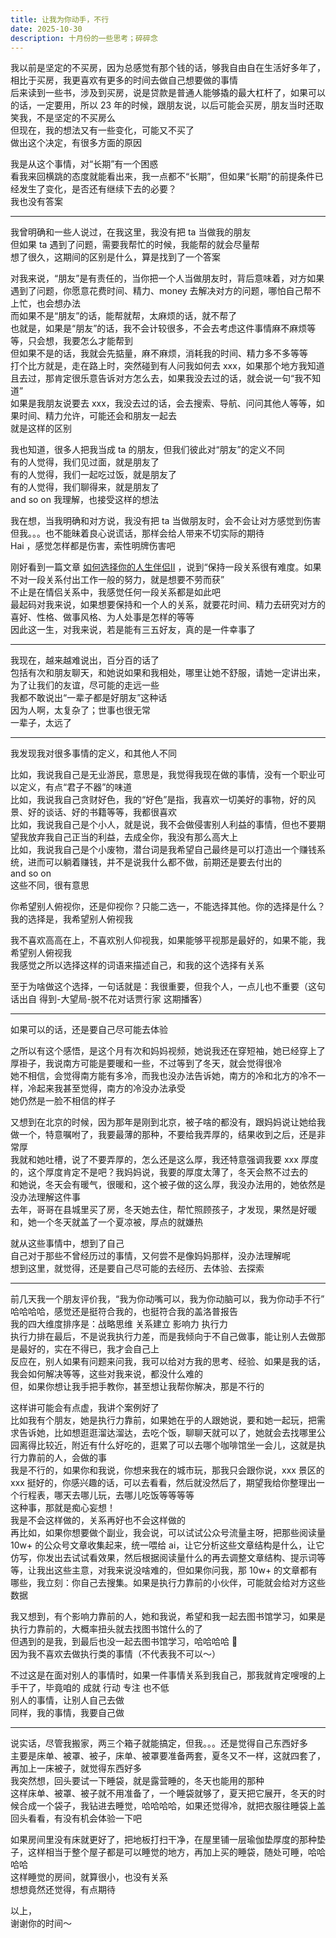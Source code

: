 ```yaml
---
title: 让我为你动手，不行
date: 2025-10-30
description: 十月份的一些思考；碎碎念
---
```


我以前是坚定的不买房，因为总感觉有那个钱的话，够我自由自在生活好多年了，相比于买房，我更喜欢有更多的时间去做自己想要做的事情   
后来读到一些书，涉及到买房，说是贷款是普通人能够撬的最大杠杆了，如果可以的话，一定要用，所以 23 年的时候，跟朋友说，以后可能会买房，朋友当时还取笑我，不是坚定的不买房么   
但现在，我的想法又有一些变化，可能又不买了   
做出这个决定，有很多方面的原因

我是从这个事情，对“长期”有一个困惑   
看我来回横跳的态度就能看出来，我一点都不“长期”，但如果“长期”的前提条件已经发生了变化，是否还有继续下去的必要？   
我也没有答案

---

我曾明确和一些人说过，在我这里，我没有把 ta 当做我的朋友   
但如果 ta 遇到了问题，需要我帮忙的时候，我能帮的就会尽量帮   
想了很久，这期间的区别是什么，算是找到了一个答案

对我来说，“朋友”是有责任的，当你把一个人当做朋友时，背后意味着，对方如果遇到了问题，你愿意花费时间、精力、money 去解决对方的问题，哪怕自己帮不上忙，也会想办法   
而如果不是“朋友”的话，能帮就帮，太麻烦的话，就不帮了   
也就是，如果是“朋友”的话，我不会计较很多，不会去考虑这件事情麻不麻烦等等，只会想，我要怎么才能帮到   
但如果不是的话，我就会先掂量，麻不麻烦，消耗我的时间、精力多不多等等   
打个比方就是，走在路上时，突然碰到有人问我如何去 xxx，如果那个地方我知道且去过，那肯定很乐意告诉对方怎么去，如果我没去过的话，就会说一句“我不知道”   
如果是我朋友说要去 xxx，我没去过的话，会去搜索、导航、问问其他人等等，如果时间、精力允许，可能还会和朋友一起去   
就是这样的区别

我也知道，很多人把我当成 ta 的朋友，但我们彼此对“朋友”的定义不同   
有的人觉得，我们见过面，就是朋友了   
有的人觉得，我们一起吃过饭，就是朋友了   
有的人觉得，我们聊得来，就是朋友了   
and so on 我理解，也接受这样的想法

我在想，当我明确和对方说，我没有把 ta 当做朋友时，会不会让对方感觉到伤害   
但我。。。也不能昧着良心说谎话，那样会给人带来不切实际的期待   
Hai ，感觉怎样都是伤害，索性明牌伤害吧

刚好看到一篇文章 [如何选择你的人生伴侣II](https://waitbutwhy.com/cn/%e5%a6%82%e4%bd%95%e9%80%89%e6%8b%a9%e4%bd%a0%e7%9a%84%e4%ba%ba%e7%94%9f%e4%bc%b4%e4%be%a3ii) ，说到“保持一段关系很有难度。如果不对一段关系付出工作一般的努力，就是想要不劳而获”   
不止是在情侣关系中，我感觉任何一段关系都是如此吧   
最起码对我来说，如果想要保持和一个人的关系，就要花时间、精力去研究对方的喜好、性格、做事风格、为人处事是怎样的等等   
因此这一生，对我来说，若是能有三五好友，真的是一件幸事了

---

我现在，越来越难说出，百分百的话了   
包括有次和朋友聊天，和她说如果和我相处，哪里让她不舒服，请她一定讲出来，为了让我们的友谊，尽可能的走远一些   
我都不敢说出“一辈子都是好朋友”这种话   
因为人啊，太复杂了；世事也很无常   
一辈子，太远了

---

我发现我对很多事情的定义，和其他人不同

比如，我说我自己是无业游民，意思是，我觉得我现在做的事情，没有一个职业可以定义，有点“君子不器”的味道   
比如，我说我自己贪财好色，我的“好色”是指，我喜欢一切美好的事物，好的风景、好的谈话、好的书籍等等，我都很喜欢   
比如，我说我自己是个小人，就是说，我不会做侵害别人利益的事情，但也不要期望我放弃我自己正当的利益，去成全你，我没有那么高大上   
比如，我说我自己是个小废物，潜台词是我希望自己最终是可以打造出一个赚钱系统，进而可以躺着赚钱，并不是说我什么都不做，前期还是要去付出的   
and so on   
这些不同，很有意思

你希望别人俯视你，还是仰视你？只能二选一，不能选择其他。你的选择是什么？   
我的选择是，我希望别人俯视我

我不喜欢高高在上，不喜欢别人仰视我，如果能够平视那是最好的，如果不能，我希望别人俯视我   
我感觉之所以选择这样的词语来描述自己，和我的这个选择有关系

至于为啥做这个选择，一句话就是：我很重要，但我个人，一点儿也不重要（这句话出自 得到-大望局-脱不花对话贾行家 这期播客）

---

如果可以的话，还是要自己尽可能去体验

之所以有这个感悟，是这个月有次和妈妈视频，她说我还在穿短袖，她已经穿上了厚褂子，我说南方可能是要暖和一些，不过等到了冬天，就会觉得很冷   
她不相信，会觉得南方能有多冷，而我也没办法告诉她，南方的冷和北方的冷不一样，冷起来我甚至觉得，南方的冷没办法承受   
她仍然是一脸不相信的样子

又想到在北京的时候，因为那年是刚到北京，被子啥的都没有，跟妈妈说让她给我做一个，特意嘱咐了，我要最薄的那种，不要给我弄厚的，结果收到之后，还是非常厚   
我就和她吐槽，说了不要弄厚的，怎么还是这么厚，我还特意强调我要 xxx 厚度的，这个厚度肯定不是吧？我妈妈说，我要的厚度太薄了，冬天会熬不过去的   
和她说，冬天会有暖气，很暖和，这个被子做的这么厚，我没办法用的，她依然是没办法理解这件事   
去年，哥哥在县城里买了房，冬天她去住，帮忙照顾孩子，才发现，果然是好暖和，她一个冬天就盖了一个夏凉被，厚点的就嫌热

就从这些事情中，想到了自己   
自己对于那些不曾经历过的事情，又何尝不是像妈妈那样，没办法理解呢   
想到这里，就觉得，还是要自己尽可能的去经历、去体验、去探索

---

前几天我一个朋友评价我，“我为你动嘴可以，我为你动脑可以，我为你动手不行”   
哈哈哈哈，感觉还是挺符合我的，也挺符合我的盖洛普报告   
我的四大维度排序是：战略思维 关系建立 影响力 执行力   
执行力排在最后，不是说我执行力差，而是我倾向于不自己做事，能让别人去做那是最好的，实在不得已，我才会自己上   
反应在，别人如果有问题来问我，我可以给对方我的思考、经验、如果是我的话，我会如何解决等等，这些对我来说，都没什么难的   
但，如果你想让我手把手教你，甚至想让我帮你解决，那是不行的

这样讲可能会有点虚，我讲个案例好了   
比如我有个朋友，她是执行力靠前，如果她在乎的人跟她说，要和她一起玩，把需求告诉她，比如想逛逛溜达溜达，去吃个饭，聊聊天就可以了，她就会去找哪里公园离得比较近，附近有什么好吃的，逛累了可以去哪个咖啡馆坐一会儿，这就是执行力靠前的人，会做的事   
我是不行的，如果你和我说，你想来我在的城市玩，那我只会跟你说，xxx 景区的 xxx 挺好的，你感兴趣的话，可以去看看，然后就没然后了，期望我给你整理出一个行程表，哪天去哪儿玩，去哪儿吃饭等等等等   
这种事，那就是痴心妄想！   
我是不会这样做的，关系再好也不会这样做的   
再比如，如果你想要做个副业，我会说，可以试试公众号流量主呀，把那些阅读量 10w+ 的公众号文章收集起来，统一喂给 ai，让它分析这些文章结构是什么，让它仿写，你发出去试试看效果，然后根据阅读量什么的再去调整文章结构、提示词等等，让我出这些主意，对我来说没啥难的，但如果你问我，那 10w+ 的文章都有哪些，我立刻：你自己去搜集。如果是执行力靠前的小伙伴，可能就会给对方这些数据

我又想到，有个影响力靠前的人，她和我说，希望和我一起去图书馆学习，如果是执行力靠前的，大概率扭头就去找图书馆什么的了   
但遇到的是我，到最后也没一起去图书馆学习，哈哈哈哈 🤣   
因为我不喜欢去做执行类的事情（不代表我不可以～）

不过这是在面对别人的事情时，如果一件事情关系到我自己，那我就肯定嗖嗖的上手干了，毕竟咱的 成就 行动 专注 也不低   
别人的事情，让别人自己去做  
同样，我的事情，我要自己做

---

说实话，尽管我搬家，两三个箱子就能搞定，但我。。。还是觉得自己东西好多   
主要是床单、被罩、被子，床单、被罩要准备两套，夏冬又不一样，这就四套了，再加上一床被子，就觉得东西好多   
我突然想，回头要试一下睡袋，就是露营睡的，冬天也能用的那种   
这样床单、被罩、被子就不用准备了，一个睡袋就够了，夏天把它展开，冬天的时候合成一个袋子，我钻进去睡觉，哈哈哈哈，如果还觉得冷，就把衣服往睡袋上盖   
回头看看，有没有机会体验一下吧

如果房间里没有床就更好了，把地板打扫干净，在屋里铺一层瑜伽垫厚度的那种垫子，这样相当于整个屋子都是可以睡觉的地方，再加上买的睡袋，随处可睡，哈哈哈哈   
这样睡觉的房间，就算很小，也没有关系   
想想竟然还觉得，有点期待

以上，   
谢谢你的时间～